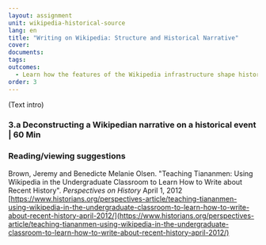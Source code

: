 ```yaml
---
layout: assignment
unit: wikipedia-historical-source 
lang: en
title: "Writing on Wikipedia: Structure and Historical Narrative"
cover:
documents:
tags:
outcomes: 
  - Learn how the features of the Wikipedia infrastructure shape historical narratives
order: 3
---
```

(Text intro)

<!-- more -->

<!-- briefing-student -->

### 3.a Deconstructing a Wikipedian narrative on a historical event | 60 Min
<!-- section-contents -->



<!-- section -->


### Reading/viewing suggestions
<!-- section-contents --> 
Brown, Jeremy and Benedicte Melanie Olsen. "Teaching Tiananmen: Using Wikipedia in the Undergraduate Classroom to Learn How to Write about Recent History". *Perspectives on History* April 1, 2012 [https://www.historians.org/perspectives-article/teaching-tiananmen-using-wikipedia-in-the-undergraduate-classroom-to-learn-how-to-write-about-recent-history-april-2012/](https://www.historians.org/perspectives-article/teaching-tiananmen-using-wikipedia-in-the-undergraduate-classroom-to-learn-how-to-write-about-recent-history-april-2012/)



<!-- briefing-student -->

  